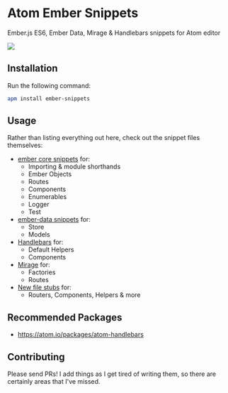 # Atom Ember Snippets

Ember.js ES6, Ember Data, Mirage & Handlebars snippets for Atom editor

![](https://d2ppvlu71ri8gs.cloudfront.net/items/400c0c1V1w2C060K253v/Screen%20Recording%202017-04-28%20at%2004.29%20PM.gif)

## Installation

Run the following command:

```sh
apm install ember-snippets
```

## Usage

Rather than listing everything out here, check out the snippet files themselves:

* [ember core snippets](snippets/ember.cson) for:
  * Importing & module shorthands
  * Ember Objects
  * Routes
  * Components
  * Enumerables
  * Logger
  * Test
* [ember-data snippets](snippets/ember-data.cson) for:
  * Store
  * Models
* [Handlebars](snippets/handlebars.cson) for:
  * Default Helpers
  * Components
* [Mirage](snippets/mirage.cson) for:
  * Factories
  * Routes
* [New file stubs](snippets/file-stubs.cson) for:
  * Routers, Components, Helpers & more

## Recommended Packages
* https://atom.io/packages/atom-handlebars

## Contributing

Please send PRs! I add things as I get tired of writing them, so there are certainly areas that I've missed.
